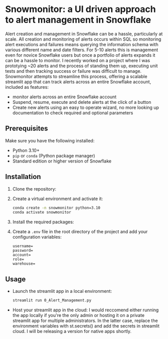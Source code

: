 # Snowmonitor: a UI driven approach to alert management in Snowflake

Alert creation and management in Snowflake can be a hassle, particularly at scale.  All creation and monitoring of alerts occurs within SQL so monitoring alert executions and failures means querying the information schema with various different name and date filters.  For 5-10 alerts this is management even for novice Snowflake users but once a portfolio of alerts expands it can be a hassle to monitor.  I recently worked on a project where I was prototying ~20 alerts and the process of standing them up, executing unit tests and then tracking success or failure was difficult to manage.  Snowmonitor attempts to streamline this process, offering a scalable streamlit app that can track alerts across an entire Snowflake account, included as features:
- monitor alerts across an entire Snowflake account
- Suspend, resume, execute and delete alerts at the click of a button
- Create new alerts using an easy to operate wizard, no more looking up documentation to check required and optional parameters

## Prerequisites

Make sure you have the following installed:
- Python 3.10+
- `pip` or `conda` (Python package manager)
- Standard edition or higher version of Snowflake

## Installation

1. Clone the repository:

2. Create a virtual environment and activate it:
    ```bash
    conda create -n snowmonitor python=3.10
    conda activate snowmonitor
    ```
3. Install the required packages:

4. Create a `.env` file in the root directory of the project and add your configuration variables:
    ```plaintext
    username=
    password=
    account=
    role=
    warehouse=
    ```

## Usage

- Launch the streamlit app in a local environment:
    ```bash
    streamlit run 0_Alert_Management.py
    ```

- Host your streamlit app in the cloud:
    I would reccomend either running the app locally if you're the only admin or hosting it on a private streamlit app for multiple administrators.  In the latter case, replace the environment variables with st.secrets() and add the secrets in streamlit cloud.  I will be releasing a version for native apps shortly.
